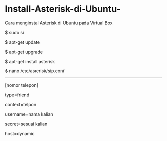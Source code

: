 # Install-Asterisk-di-Ubuntu-
Cara menginstal Asterisk di Ubuntu pada Virtual Box

<p>$ sudo si</p>
<p>$ apt-get update</p>
<p>$ apt-get upgrade</p>
<p>$ apt-get install asterisk</p>
<p>$ nano /etc/asterisk/sip.conf</p><hr>
<p>[nomor telepon]</p>
<p>type=friend</p>
<p>context=telpon</p>
<p>username=nama kalian</p>
<p>secret=sesuai kalian</p>
<p>host=dynamic</p>

